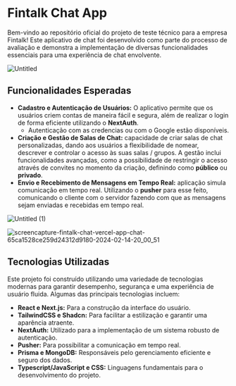 # Fintalk Chat App

Bem-vindo ao repositório oficial do projeto de teste técnico para a empresa Fintalk! Este aplicativo de chat foi desenvolvido como parte do processo de avaliação e demonstra a implementação de diversas funcionalidades essenciais para uma experiência de chat envolvente.

![Untitled](https://github.com/ugabb/fintalk-chat/assets/76067595/dcd4ab6d-e3c1-4999-b29b-6d99648573bb)


## **Funcionalidades Esperadas**

- **Cadastro e Autenticação de Usuários:** O aplicativo permite que os usuários criem contas de maneira fácil e segura, além de realizar o login de forma eficiente utilizando o **NextAuth**.
    - Autenticação com as credencias ou com o Google estão disponíveis.
- **Criação e Gestão de Salas de Chat:**  capacidade de criar salas de chat personalizadas, dando aos usuários a flexibilidade de nomear, descrever e controlar o acesso às suas salas / grupos. A gestão inclui funcionalidades avançadas, como a possibilidade de restringir o acesso através de convites no momento da criação, definindo como **público** ou **privado**.
- **Envio e Recebimento de Mensagens em Tempo Real:** aplicação simula comunicação em tempo real. Utilizando o **pusher** para esse feito, comunicando o cliente com o servidor fazendo com que as mensagens sejam enviadas e recebidas em tempo real.

![Untitled (1)](https://github.com/ugabb/fintalk-chat/assets/76067595/26ae2765-44c2-47a3-83c1-b252b2a660ad)



![screencapture-fintalk-chat-vercel-app-chat-65ca1528ce259d24312d9180-2024-02-14-20_00_51](https://github.com/ugabb/fintalk-chat/assets/76067595/c3ff4d61-eb1c-4e90-a1b9-7e233ea90a76)

## **Tecnologias Utilizadas**

Este projeto foi construído utilizando uma variedade de tecnologias modernas para garantir desempenho, segurança e uma experiência de usuário fluida. Algumas das principais tecnologias incluem:

- **React e Next.js:** Para a construção da interface do usuário.
- **TailwindCSS e Shadcn:** Para facilitar a estilização e garantir uma aparência atraente.
- **NextAuth:** Utilizado para a implementação de um sistema robusto de autenticação.
- **Pusher:** Para possibilitar a comunicação em tempo real.
- **Prisma e MongoDB:** Responsáveis pelo gerenciamento eficiente e seguro dos dados.
- **Typescript/JavaScript e CSS:** Linguagens fundamentais para o desenvolvimento do projeto.
